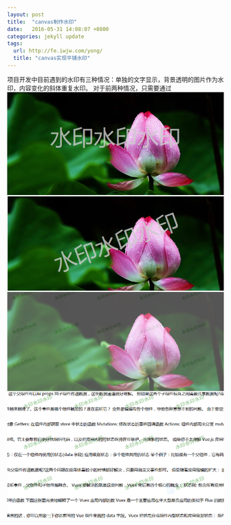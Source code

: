 ```yaml
---
layout: post
title:  "canvas制作水印"
date:   2016-05-31 14:08:07 +0800
categories: jekyll update
tags:
  url: http://fe.iwjw.com/yong/
  title: "canvas实现平铺水印"
---
```

项目开发中目前遇到的水印有三种情况：单独的文字显示，背景透明的图片作为水印，内容变化的斜体重复水印。
对于前两种情况，只需要通过
![image01]
![image02]
![image03]
![image04]


[image01]:/public/img/水平.png
[image02]:/public/img/transform.png
[image03]:/public/img/3.png
[image04]:/public/img/4.png